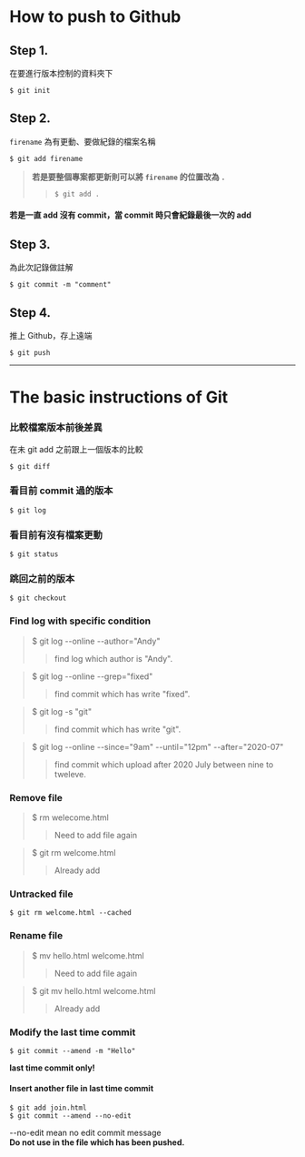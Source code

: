 # How to push to Github
## Step 1. 
在要進行版本控制的資料夾下
```shell=
$ git init
```
## Step 2. 
`firename` 為有更動、要做紀錄的檔案名稱
```shell=
$ git add firename
```
>**若是要整個專案都更新則可以將 `firename` 的位置改為 `.`**
>>```shell=
>>$ git add .
>>```

#### 若是一直 add 沒有 commit，當 commit 時只會紀錄最後一次的 add

## Step 3.
為此次記錄做註解
```shell=
$ git commit -m "comment"
```

## Step 4.
推上 Github，存上遠端
```shell=
$ git push
```

---
# The basic instructions of Git
### 比較檔案版本前後差異  
在未 git add 之前跟上一個版本的比較
```shell=
$ git diff  
```
### 看目前 commit 過的版本  
```shell=
$ git log  
```
### 看目前有沒有檔案更動  
```shell=
$ git status  
```
### 跳回之前的版本
```shell=
$ git checkout
```
### Find log with specific condition
> $ git log --online --author="Andy"  
>> find log which author is "Andy".  

> $ git log --online --grep="fixed"  
>> find commit which has write "fixed".

> $ git log -s "git"
>> find commit which has write "git".

>$ git log --online --since="9am" --until="12pm" --after="2020-07"
>> find commit which upload after 2020 July between nine to tweleve.
### Remove file
> $ rm welecome.html  
>> Need to add file again 

> $ git rm welcome.html  
>> Already add  
### Untracked file
```shell=
$ git rm welcome.html --cached
```
### Rename file
> $ mv hello.html welcome.html
>> Need to add file again

> $ git mv hello.html welcome.html
>> Already add
### Modify the last time commit
```shell=
$ git commit --amend -m "Hello"
```
**last time commit only!**  
#### Insert another file in last time commit
```shell=
$ git add join.html  
$ git commit --amend --no-edit
```
--no-edit mean no edit commit message  
**Do not use in the file which has been pushed.**
